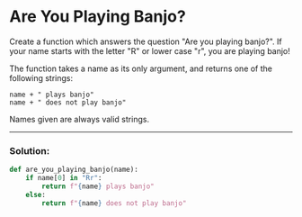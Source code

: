 # Are You Playing Banjo?

Create a function which answers the question "Are you playing banjo?".
If your name starts with the letter "R" or lower case "r", you are playing banjo!

The function takes a name as its only argument, and returns one of the following strings:

```
name + " plays banjo"
name + " does not play banjo"
```

Names given are always valid strings.

---

### Solution:


```python
def are_you_playing_banjo(name):
    if name[0] in "Rr":
        return f"{name} plays banjo"
    else:
        return f"{name} does not play banjo"
```
